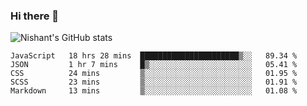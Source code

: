 ### Hi there 👋

<!--
**phoenixx1/phoenixx1** is a ✨ _special_ ✨ repository because its `README.md` (this file) appears on your GitHub profile.

Here are some ideas to get you started:

- 🔭 I’m currently working on ...
- 🌱 I’m currently learning ...
- 👯 I’m looking to collaborate on ...
- 🤔 I’m looking for help with ...
- 💬 Ask me about ...
- 📫 How to reach me: ...
- 😄 Pronouns: ...
- ⚡ Fun fact: ...
-->

![Nishant's GitHub stats](https://github-readme-stats.vercel.app/api?username=phoenixx1&count_private=true)   
<!--START_SECTION:waka-->
```text
JavaScript   18 hrs 28 mins  ██████████████████████▒░░   89.34 % 
JSON         1 hr 7 mins     █▒░░░░░░░░░░░░░░░░░░░░░░░   05.41 % 
CSS          24 mins         ▒░░░░░░░░░░░░░░░░░░░░░░░░   01.95 % 
SCSS         23 mins         ▒░░░░░░░░░░░░░░░░░░░░░░░░   01.91 % 
Markdown     13 mins         ▒░░░░░░░░░░░░░░░░░░░░░░░░   01.08 % 
```
<!--END_SECTION:waka-->
